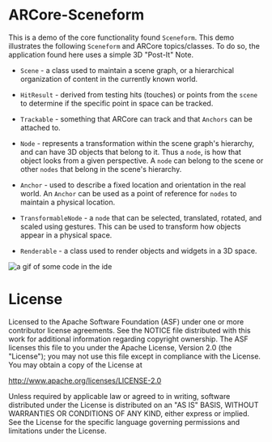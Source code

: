 # ARCore-Sceneform

This is a demo of the core functionality found `Sceneform`. This demo illustrates the following `Sceneform` and ARCore topics/classes. To do so, the application found here uses a simple 3D "Post-It" Note. 

- `Scene` - a class used to maintain a scene graph, or a hierarchical organization of content in the currently known world. 

- `HitResult` -  derived from testing hits (touches) or points from the `scene` to determine if the specific point in space can be tracked.

- `Trackable` - something that ARCore can track and that `Anchors` can be attached to. 

- `Node` - represents a transformation within the scene graph's hierarchy, and can have 3D objects that belong to it. Thus a `node`, is how that object looks from a given perspective. A `node` can belong to the scene or other `nodes` that belong in the scene's hierarchy. 
 
- `Anchor` - used to describe a fixed location and orientation in the real world. An `Anchor` can be used as a point of reference for `nodes` to maintain a physical location.

- `TransformableNode` - a `node` that can be selected, translated, rotated, and scaled using gestures. This can be used to transform how objects appear in a physical space. 

- `Renderable` - a class used to render objects and widgets in a 3D space. 




![a gif of some code in the ide](images/demo_gif.gif)


# License
Licensed to the Apache Software Foundation (ASF) under one or more contributor license agreements. See the NOTICE file distributed with this work for additional information regarding copyright ownership. The ASF licenses this file to you under the Apache License, Version 2.0 (the "License"); you may not use this file except in compliance with the License. You may obtain a copy of the License at

http://www.apache.org/licenses/LICENSE-2.0

Unless required by applicable law or agreed to in writing, software distributed under the License is distributed on an "AS IS" BASIS, WITHOUT WARRANTIES OR CONDITIONS OF ANY KIND, either express or implied. See the License for the specific language governing permissions and limitations under the License.